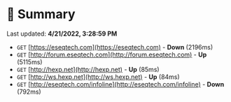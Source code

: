 # 📖 Summary
Last updated: **4/21/2022, 3:28:59 PM**

- `GET` [https://eseqtech.com](https://eseqtech.com) - **Down** (2196ms)
- `GET` [http://forum.eseqtech.com](http://forum.eseqtech.com) - **Up** (5115ms)
- `GET` [http://hexp.net](http://hexp.net) - **Up** (85ms)
- `GET` [http://ws.hexp.net](http://ws.hexp.net) - **Up** (84ms)
- `GET` [http://eseqtech.com/infoline](http://eseqtech.com/infoline) - **Down** (792ms)
